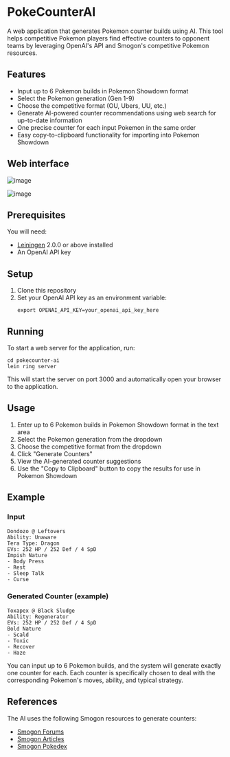# PokeCounterAI

A web application that generates Pokemon counter builds using AI. This tool helps competitive Pokemon players find effective counters to opponent teams by leveraging OpenAI's API and Smogon's competitive Pokemon resources.

## Features

- Input up to 6 Pokemon builds in Pokemon Showdown format
- Select the Pokemon generation (Gen 1-9)
- Choose the competitive format (OU, Ubers, UU, etc.)
- Generate AI-powered counter recommendations using web search for up-to-date information
- One precise counter for each input Pokemon in the same order
- Easy copy-to-clipboard functionality for importing into Pokemon Showdown

## Web interface
![image](https://github.com/user-attachments/assets/8dae87ef-28c3-49cb-b6f4-5b9beff0b084)

![image](https://github.com/user-attachments/assets/674a628e-98ed-4425-975d-90081d199679)

## Prerequisites

You will need:
- [Leiningen][] 2.0.0 or above installed
- An OpenAI API key

[leiningen]: https://github.com/technomancy/leiningen

## Setup

1. Clone this repository
2. Set your OpenAI API key as an environment variable:
   ```
   export OPENAI_API_KEY=your_openai_api_key_here
   ```

## Running

To start a web server for the application, run:

```
cd pokecounter-ai
lein ring server
```

This will start the server on port 3000 and automatically open your browser to the application.

## Usage

1. Enter up to 6 Pokemon builds in Pokemon Showdown format in the text area
2. Select the Pokemon generation from the dropdown
3. Choose the competitive format from the dropdown
4. Click "Generate Counters"
5. View the AI-generated counter suggestions
6. Use the "Copy to Clipboard" button to copy the results for use in Pokemon Showdown

## Example

### Input
```
Dondozo @ Leftovers
Ability: Unaware
Tera Type: Dragon
EVs: 252 HP / 252 Def / 4 SpD
Impish Nature
- Body Press
- Rest
- Sleep Talk
- Curse
```

### Generated Counter (example)
```
Toxapex @ Black Sludge
Ability: Regenerator
EVs: 252 HP / 252 Def / 4 SpD
Bold Nature
- Scald
- Toxic
- Recover
- Haze
```

You can input up to 6 Pokemon builds, and the system will generate exactly one counter for each. Each counter is specifically chosen to deal with the corresponding Pokemon's moves, ability, and typical strategy.

## References

The AI uses the following Smogon resources to generate counters:
- [Smogon Forums](https://www.smogon.com/forums/)
- [Smogon Articles](https://www.smogon.com/articles/)
- [Smogon Pokedex](https://www.smogon.com/dex/sv/pokemon/)

